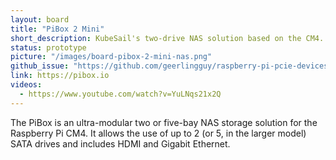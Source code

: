 ```yaml
---
layout: board
title: "PiBox 2 Mini"
short_description: KubeSail's two-drive NAS solution based on the CM4.
status: prototype
picture: "/images/board-pibox-2-mini-nas.png"
github_issue: "https://github.com/geerlingguy/raspberry-pi-pcie-devices/issues/112"
link: https://pibox.io
videos:
  - https://www.youtube.com/watch?v=YuLNqs21x2Q
---
```


The PiBox is an ultra-modular two or five-bay NAS storage solution for the Raspberry Pi CM4. It allows the use of up to 2 (or 5, in the larger model) SATA drives and includes HDMI and Gigabit Ethernet.
